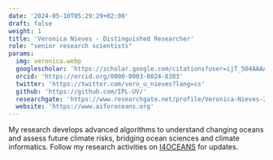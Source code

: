 ```yaml
---
date: '2024-05-10T05:29:29+02:00'
draft: false
weight: 1
title: 'Veronica Nieves - Distinguished Researcher'
role: "senior research scientists"
params:
  img: veronica.webp
  googlescholar: 'https://scholar.google.com/citations?user=ijT_5O4AAAAJ&hl=en'
  orcid: 'https://orcid.org/0000-0003-0024-8383'
  twitter: 'https://twitter.com/vero_u_nieves?lang=cs'
  github: 'https://github.com/IPL-UV/'
  researchgate: 'https://www.researchgate.net/profile/Veronica-Nieves-2'
  website: 'https://www.aiforoceans.org'
---
```


My research develops advanced algorithms to understand changing oceans and assess future climate risks, bridging ocean sciences and climate informatics. Follow my research activities on [I4OCEANS](https://www.aiforoceans.org) for updates.